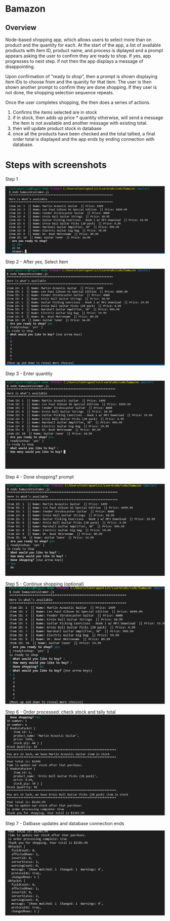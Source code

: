# Bamazon 

## Overview 

Node-based shopping app, which allows users to select more than on product and the quantity for each. At the start of the app, a list of available prodiucts with item ID, product name, and process is diplayed and a prompt appears asking the user to confirm they are ready to shop. If yes, app progresses to next step. if not then the app displays a message of disappointing. 

Upon confirmation of "ready to shop", then a prompt is shown displaying item IDs to choose from and the quanity for that item. The user is then shown another prompt to confirm they are done shopping. If they user is not done, the shopping selection sequence repeats.     

Once the user completes shopping, the then does a series of actions.  

1. Confirms the items selected are in stock 
2. if in stock, then adds up price * quantity otherwise, will send a message the item is not available and another message with existing total. 
3. then will update product stock in database 
4. once all the products have been checked and the total tallied, a final order total is displayed and the app ends by ending connection with database.  


# Steps with screenshots 

Step 1 

![Step 1](https://github.com/Contrapuntist/bamazon/blob/master/images/Bamazon-Step1.PNG)

Step 2 - After yes, Select Item

![Step 2 - select item](https://github.com/Contrapuntist/bamazon/blob/master/images/Bamazon-Step2-yes.PNG)

Step 3 - Enter quantity 

![Step 3 - select quanity](https://github.com/Contrapuntist/bamazon/blob/master/images/Bamazon-Step3-qty.PNG)

Step 4 - Done shopping? prompt

![Step 4 - Done shopping prompt](https://github.com/Contrapuntist/bamazon/blob/master/images/Bamazon-Step4-doneshoppingprompt.PNG)

Step 5 - Continue shopping (optional)
![Step 5 - More Shopping Prompt](https://github.com/Contrapuntist/bamazon/blob/master/images/Bamazon-Step5-moreshoppingprompt.PNG)  

Step 6 - Order processed: check stock and tally total
![Step 6 - Order processed: check stock and tally total](https://github.com/Contrapuntist/bamazon/blob/master/images/Bamazon-Step6-ProcessOrderandUpdateStockAutomated.PNG)

Step 7 - Datbase updates and database connection ends 

![Step 7 - Logs product items updates in database](https://github.com/Contrapuntist/bamazon/blob/master/images/Bamazon-Step7-DatabaseUpdateconfirm.PNG)